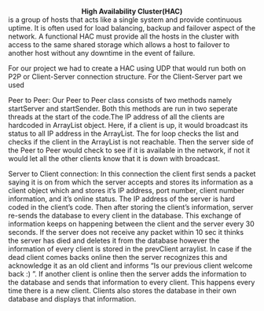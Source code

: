 <b><center>High Availability Cluster(HAC)</center></b></n>
is a group of hosts that acts like a single system and provide continuous uptime. It is often used for 
load balancing, backup and failover aspect of the network. A functional HAC must provide all the hosts in the cluster with access to the 
same shared storage which allows a host to failover to another host without any downtime in the event of failure.

For our project we had to create a HAC using UDP  that would run both on P2P or Client-Server connection structure. For the Client-Server 
part we used 

Peer to Peer:
Our Peer to Peer class consists of  two methods namely startServer and startSender. Both this methods are run in two seperate threads at 
the start of the code.The IP address of all the clients are hardcoded in ArrayList object. Here, if a client is up, it would broadcast
its status to all IP address in the ArrayList. The for loop checks the list and checks if the client in the ArrayList is not reachable. 
Then the server side of the Peer to Peer would check to see if it is available in the network, if not it would let all the other clients
know that it is down with broadcast.

Server to Client connection:
In this connection the client first sends a packet saying it is on from which the server accepts and stores its information as a client 
object which and stores it’s IP address, port number, client number information, and it’s online status. The IP address of the server is
hard coded in the client’s code. Then after storing the client’s information, server re-sends the database to every client in the database.
This exchange of information keeps on happening between the client and the server every 30 seconds. If the server does not receive any
packet within 10 sec it thinks the server has died and deletes it from the database however the information of every client is stored in 
the prevClient arraylist. In case if the dead client comes backs online then the server recognizes this and acknowledge it as an old client
and informs “Is our previous client welcome back :) ”. If another client is online then the server adds the information to the database and
sends that information to every client. This happens every time there is a new client. Clients also stores the database in their own 
database and displays that information.
